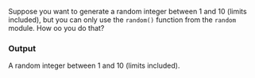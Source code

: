 Suppose you want to generate a random integer between 1 and 10 (limits included), but you can only use the `random()` function from the `random` module. How oo you do that?

### Output

A random integer between 1 and 10 (limits included).
